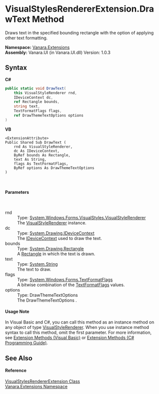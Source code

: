 # VisualStylesRendererExtension.DrawText Method 
 

Draws text in the specified bounding rectangle with the option of applying other text formatting.

**Namespace:**&nbsp;<a href="9abe54ff-18ce-e333-beed-30e855655381">Vanara.Extensions</a><br />**Assembly:**&nbsp;Vanara.UI (in Vanara.UI.dll) Version: 1.0.3

## Syntax

**C#**<br />
``` C#
public static void DrawText(
	this VisualStyleRenderer rnd,
	IDeviceContext dc,
	ref Rectangle bounds,
	string text,
	TextFormatFlags flags,
	ref DrawThemeTextOptions options
)
```

**VB**<br />
``` VB
<ExtensionAttribute>
Public Shared Sub DrawText ( 
	rnd As VisualStyleRenderer,
	dc As IDeviceContext,
	ByRef bounds As Rectangle,
	text As String,
	flags As TextFormatFlags,
	ByRef options As DrawThemeTextOptions
)
```

<br />

#### Parameters
&nbsp;<dl><dt>rnd</dt><dd>Type: <a href="http://msdn2.microsoft.com/en-us/library/s6tzc66d" target="_blank">System.Windows.Forms.VisualStyles.VisualStyleRenderer</a><br />The <a href="http://msdn2.microsoft.com/en-us/library/s6tzc66d" target="_blank">VisualStyleRenderer</a> instance.</dd><dt>dc</dt><dd>Type: <a href="http://msdn2.microsoft.com/en-us/library/43zaxb10" target="_blank">System.Drawing.IDeviceContext</a><br />The <a href="http://msdn2.microsoft.com/en-us/library/43zaxb10" target="_blank">IDeviceContext</a> used to draw the text.</dd><dt>bounds</dt><dd>Type: <a href="http://msdn2.microsoft.com/en-us/library/1zk39146" target="_blank">System.Drawing.Rectangle</a><br />A <a href="http://msdn2.microsoft.com/en-us/library/1zk39146" target="_blank">Rectangle</a> in which the text is drawn.</dd><dt>text</dt><dd>Type: <a href="http://msdn2.microsoft.com/en-us/library/s1wwdcbf" target="_blank">System.String</a><br />The text to draw.</dd><dt>flags</dt><dd>Type: <a href="http://msdn2.microsoft.com/en-us/library/63ykz3w5" target="_blank">System.Windows.Forms.TextFormatFlags</a><br />A bitwise combination of the <a href="http://msdn2.microsoft.com/en-us/library/63ykz3w5" target="_blank">TextFormatFlags</a> values.</dd><dt>options</dt><dd>Type: DrawThemeTextOptions<br />The DrawThemeTextOptions .</dd></dl>

#### Usage Note
In Visual Basic and C#, you can call this method as an instance method on any object of type <a href="http://msdn2.microsoft.com/en-us/library/s6tzc66d" target="_blank">VisualStyleRenderer</a>. When you use instance method syntax to call this method, omit the first parameter. For more information, see <a href="http://msdn.microsoft.com/en-us/library/bb384936.aspx">Extension Methods (Visual Basic)</a> or <a href="http://msdn.microsoft.com/en-us/library/bb383977.aspx">Extension Methods (C# Programming Guide)</a>.

## See Also


#### Reference
<a href="5e4a9e29-0aad-8001-c167-4f6bc1cbad58">VisualStylesRendererExtension Class</a><br /><a href="9abe54ff-18ce-e333-beed-30e855655381">Vanara.Extensions Namespace</a><br />